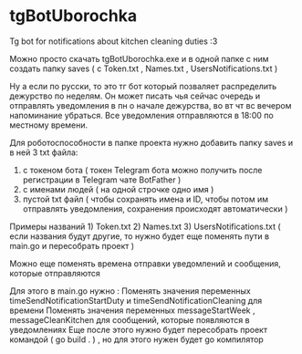# tgBotUborochka
Tg bot for notifications about kitchen cleaning duties :3

Можно просто скачать tgBotUborochka.exe и в одной папке с ним создать папку saves ( с Token.txt , Names.txt , UsersNotifications.txt )

Ну а если по русски, то это тг бот который позваляет распределить дежурство по неделям. Он может писать чья сейчас очередь и отправлять уведомления в пн о начале дежурства, во вт чт вс вечером напоминание убраться.
Все уведомления отправляются в 18:00 по местному времени.

Для роботоспособности в папке проекта нужно добавить папку saves и в ней 3 txt файла:
  1) с токеном бота  ( токен Telegram бота можно получить после регистрации в Telegram чате BotFather )
  2) c именами людей ( на одной строчке одно имя ) 
  3) пустой txt файл ( чтобы сохранять имена и ID, чтобы потом им отправлять уведомления, сохранения происходят автоматически )

Примеры названий 1) Token.txt 2) Names.txt 3) UsersNotifications.txt ( если названия будут другие, то нужно будет еще поменять пути в main.go и пересобрать проект )

Можно еще поменять времена отправки уведомлений и сообщения, которые отправляются

Для этого в main.go нужно :
Поменять значения переменных timeSendNotificationStartDuty и timeSendNotificationСleaning для времени 
Поменять значения переменных messageStartWeek , messageCleanKitchen для сообщений, которые появляются в уведомлениях
Еще после этого нужно будет пересобрать проект командой ( go build . ) , но для этого нужен будет go компилятор

